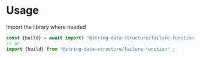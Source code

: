 # Usage

Import the library where needed
```js
const {build} = await import( '@string-data-structure/failure-function' ) ;
// or
import {build} from '@string-data-structure/failure-function' ;
```
